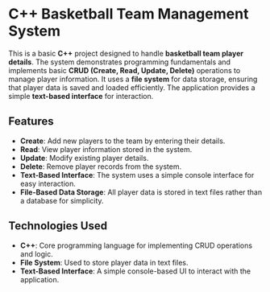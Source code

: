 # C++ Basketball Team Management System

This is a basic **C++** project designed to handle **basketball team player details**. The system demonstrates programming fundamentals and implements basic **CRUD (Create, Read, Update, Delete)** operations to manage player information. It uses a **file system** for data storage, ensuring that player data is saved and loaded efficiently. The application provides a simple **text-based interface** for interaction.

## Features

- **Create**: Add new players to the team by entering their details.
- **Read**: View player information stored in the system.
- **Update**: Modify existing player details.
- **Delete**: Remove player records from the system.
- **Text-Based Interface**: The system uses a simple console interface for easy interaction.
- **File-Based Data Storage**: All player data is stored in text files rather than a database for simplicity.

## Technologies Used

- **C++**: Core programming language for implementing CRUD operations and logic.
- **File System**: Used to store player data in text files.
- **Text-Based Interface**: A simple console-based UI to interact with the application.

